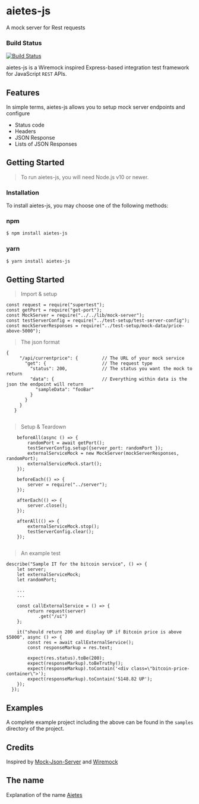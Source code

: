# aietes-js
A mock server for Rest requests

### Build Status
[![Build Status](https://travis-ci.com/dtobe/aietes-js.svg?token=vnspnEo4jpC1xxuzG92q&branch=master)](https://travis-ci.com/dtobe/aietes-js)


aietes-js is a Wiremock inspired Express-based integration test framework for JavaScript `REST` APIs. 


## Features

In simple terms, aietes-js allows you to setup mock server endpoints and configure

- Status code
- Headers
- JSON Response
- Lists of JSON Responses


## Getting Started
>To run aietes-js, you will need Node.js v10 or newer.

### Installation 
To install aietes-js, you may choose one of the following methods:

### npm
```sh
$ npm install aietes-js
```

### yarn
```sh
$ yarn install aietes-js
```

## Getting Started
> Import & setup

```
const request = require("supertest");
const getPort = require("get-port");
const MockServer = require("../../lib/mock-server");
const testServerConfig = require("../test-setup/test-server-config");
const mockServerResponses = require("../test-setup/mock-data/price-above-5000");
```
> The json format
```
{
     "/api/currentprice": {         // The URL of your mock service
       "get": {                     // The request type
         "status": 200,             // The status you want the mock to return
         "data": {                  // Everything within data is the json the endpoint will return
           "sampleData": "fooBar"
         }
       }
     }
   }
   
```
> Setup & Teardown
```
    beforeAll(async () => {
        randomPort = await getPort();
        testServerConfig.setup({server_port: randomPort });
        externalServiceMock = new MockServer(mockServerResponses, randomPort);
        externalServiceMock.start();
    });

    beforeEach(() => {
        server = require("../server");
    });

    afterEach(() => {
        server.close();
    });

    afterAll(() => {
        externalServiceMock.stop();
        testServerConfig.clear();
    });
    
```
> An example test

```
describe("Sample IT for the bitcoin service", () => {
    let server;
    let externalServiceMock;
    let randomPort;

    ...
    ...
    
    const callExternalService = () => {
        return request(server)
            .get("/ui")
    };

    it("should return 200 and display UP if Bitcoin price is above $5000", async () => {
        const res = await callExternalService();
        const responseMarkup = res.text;

        expect(res.status).toBe(200);
        expect(responseMarkup).toBeTruthy();
        expect(responseMarkup).toContain('<div class=\"bitcoin-price-container\">');
        expect(responseMarkup).toContain('5148.82 UP');
    });
  });
```
## Examples
A complete example project including the above can be found in the `samples` directory of the project.

## Credits
Inspired by [Mock-Json-Server](https://www.npmjs.com/package/mock-json-server) and [Wiremock](http://wiremock.org)

## The name
Explanation of the name [Aietes](https://en.wikipedia.org/wiki/Ae%C3%ABtes#Jason_and_the_Argonauts)

